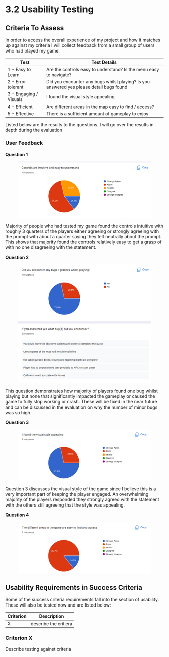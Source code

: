 # 3.2 Usability Testing

## Criteria To Assess

In order to access the overall experience of my project and how it matches up against my criteria I will collect feedback from a small group of users who had played my game.

| Test                   | Test Details                                                                            |
| ---------------------- | --------------------------------------------------------------------------------------- |
| 1 - Easy to Learn      | Are the controls easy to understand? Is the menu easy to navigate?                      |
| 2 - Error tolerant     | Did you encounter any bugs whilst playing? Is you answered yes please detail bugs found |
| 3 - Engaging / Visuals | I found the visual style appealing                                                      |
| 4 - Efficient          | Are different areas in the map easy to find / access?                                   |
| 5 - Effective          | There is a sufficient amount of gameplay to enjoy                                       |

Listed below are the results to the questions. I will go over the results in depth during the evaluation

### User Feedback

**Question 1**

<figure><img src="../.gitbook/assets/image (8).png" alt=""><figcaption></figcaption></figure>

Majority of people who had tested my game found the controls intuitive with  roughly 3 quarters of the players either agreeing or strongly agreeing with the prompt with about a quarter saying they felt neutrally about the prompt. This shows that majority found the controls relatively easy to get a grasp of with no one disagreeing with the statement.



**Question 2**

<figure><img src="../.gitbook/assets/image (13).png" alt=""><figcaption></figcaption></figure>

This question demonstrates how majority of players found one bug whilst playing but none that significantly impacted the gameplay or caused the game to fully stop working or crash. These will be fixed in the near future and can be discussed in the evaluation on why the number of minor bugs was so high.&#x20;



**Question 3**

<figure><img src="../.gitbook/assets/image (2).png" alt=""><figcaption></figcaption></figure>

Question 3 discusses the visual style of the game since I believe this is a very important part of keeping the player engaged. An overwhelming majority of the players responded they strongly agreed with the statement with the others still agreeing that the style was appealing.



**Question 4**

<figure><img src="../.gitbook/assets/image (3).png" alt=""><figcaption></figcaption></figure>



## Usability Requirements in Success Criteria

Some of the success criteria requirements fall into the section of usability. These will also be tested now and are listed below:

| Criterion | Description           |
| --------- | --------------------- |
| X         | describe the critiera |

### Criterion X

Describe testing against criteria
